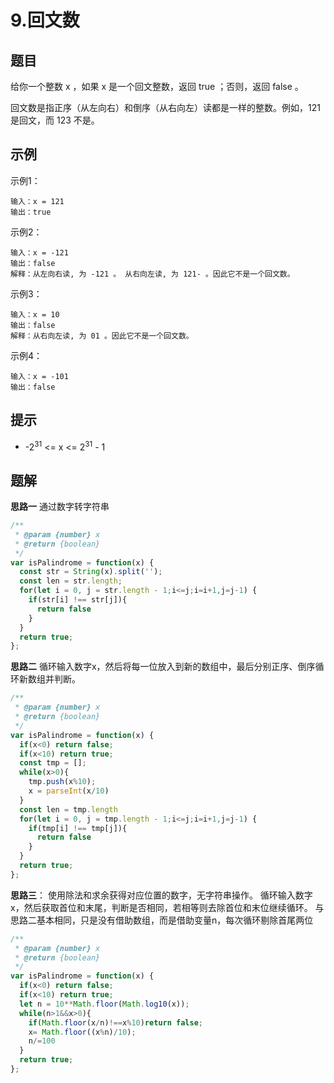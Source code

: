 # 9.回文数

## 题目

给你一个整数 x ，如果 x 是一个回文整数，返回 true ；否则，返回 false 。

回文数是指正序（从左向右）和倒序（从右向左）读都是一样的整数。例如，121 是回文，而 123 不是。

## 示例

示例1：

```text
输入：x = 121
输出：true
```

示例2：

```text
输入：x = -121
输出：false
解释：从左向右读, 为 -121 。 从右向左读, 为 121- 。因此它不是一个回文数。
```

示例3：

```text
输入：x = 10
输出：false
解释：从右向左读, 为 01 。因此它不是一个回文数。
```

示例4：

```text
输入：x = -101
输出：false
```

## 提示

- -2<sup>31</sup> <= x <= 2<sup>31</sup> - 1

## 题解

**思路一**
通过数字转字符串

```javascript
/**
 * @param {number} x
 * @return {boolean}
 */
var isPalindrome = function(x) {
  const str = String(x).split('');
  const len = str.length;
  for(let i = 0, j = str.length - 1;i<=j;i=i+1,j=j-1) {
    if(str[i] !== str[j]){
      return false
    }
  }
  return true;
};
```

**思路二**
循环输入数字x，然后将每一位放入到新的数组中，最后分别正序、倒序循环新数组并判断。

```javascript
/**
 * @param {number} x
 * @return {boolean}
 */
var isPalindrome = function(x) {
  if(x<0) return false;
  if(x<10) return true;
  const tmp = [];
  while(x>0){
    tmp.push(x%10);
    x = parseInt(x/10)
  }
  const len = tmp.length
  for(let i = 0, j = tmp.length - 1;i<=j;i=i+1,j=j-1) {
    if(tmp[i] !== tmp[j]){
      return false
    }
  }
  return true;
};
```

**思路三**：
使用除法和求余获得对应位置的数字，无字符串操作。
循环输入数字x，然后获取首位和末尾，判断是否相同，若相等则去除首位和末位继续循环。
与思路二基本相同，只是没有借助数组，而是借助变量n，每次循环剔除首尾两位

```javascript
/**
 * @param {number} x
 * @return {boolean}
 */
var isPalindrome = function(x) {
  if(x<0) return false;
  if(x<10) return true;
  let n = 10**Math.floor(Math.log10(x));
  while(n>1&&x>0){
    if(Math.floor(x/n)!==x%10)return false;
    x= Math.floor((x%n)/10);
    n/=100
  }
  return true;
};
```
